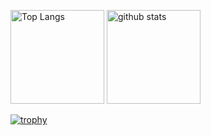 <p align="left"> 
  <img alt="Top Langs" height="150px" src="https://github-readme-stats.vercel.app/api/top-langs/?username=Shodai-Takehara&layout=compact&show_icons=true&theme=onedark" />
  <img alt="github stats" height="150px" src="https://github-readme-stats.vercel.app/api?username=Shodai-Takehara&theme=onedark&show_icons=ture" />
</p>

[![trophy](https://github-profile-trophy.vercel.app/?username=Shodai-Takehara&theme=onedark&column=7)](https://github.com/ryo-ma/github-profile-trophy)
